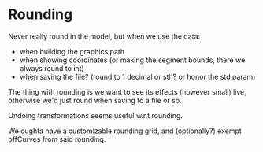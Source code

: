 Rounding
========

Never really round in the model, but when we use the data:

- when building the graphics path
- when showing coordinates (or making the segment bounds, there we always round
  to int)
- when saving the file? (round to 1 decimal or sth? or honor the std param)

The thing with rounding is we want to see its effects (however small) live,
otherwise we'd just round when saving to a file or so.

Undoing transformations seems useful w.r.t rounding.

We oughta have a customizable rounding grid, and (optionally?) exempt offCurves
from said rounding.
